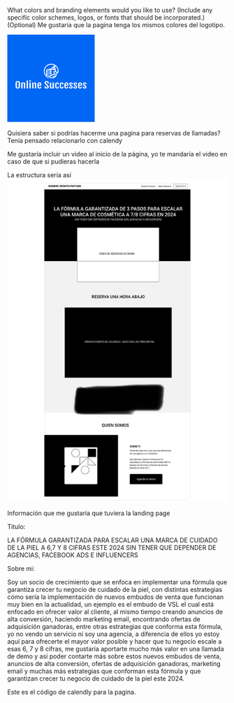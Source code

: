 What colors and branding elements would you like to use?
(Include any specific color schemes, logos, or fonts that should be incorporated.)(Optional)
Me gustaria que la pagina tenga los mismos colores del logotipo.

<img src="18da5e0b8e584cac972a769deeec173f-free.png"/>

Quisiera saber si podrías hacerme una pagina para reservas de llamadas?
Tenía pensado relacionarlo con calendy

Me gustaría incluir un video al inicio de la página, yo te mandaría el video en caso de que si pudieras hacerla

La estructura sería así
<img src="IMG_6430.jpeg"/>

Información que me gustaría que tuviera la landing page

Titulo:

LA FÓRMULA GARANTIZADA PARA ESCALAR UNA MARCA DE CUIDADO DE LA PIEL A 6,7 Y 8 CIFRAS ESTE 2024
SIN TENER QUE DEPENDER DE AGENCIAS, FACEBOOK ADS E INFLUENCERS

Sobre mi:

Soy un socio de crecimiento que se enfoca en implementar una fórmula que garantiza crecer tu negocio de cuidado de la piel, con distintas estrategias cómo sería la implementación de nuevos embudos de venta que funcionan muy bien en la actualidad, un ejemplo es el embudo de VSL el cual está enfocado en ofrecer valor al cliente, al mismo tiempo creando anuncios de alta conversión, haciendo marketing email, encontrando ofertas de adquisición ganadoras, entre otras estrategias que conforma esta fórmula,  yo no vendo un servicio ni soy una agencia, a diferencia de ellos yo estoy aquí para ofrecerte el mayor valor posible y hacer que tu negocio escale a esas 6, 7 y 8 cifras, me gustaría aportarte mucho más valor en una llamada de demo y así poder contarte más sobre estos nuevos embudos de venta, anuncios de alta conversión, ofertas de adquisición ganadoras, marketing email y muchas más estrategias que conforman esta fórmula y que garantizan crecer tu negocio de cuidado de la piel este 2024.

Este es el código de calendly para la pagina.

<div class="calendly-inline-widget" data-url="https://calendly.com/online-successes-mx/30min" style="min-width:320px;height:700px;"></div>
<script type="text/javascript" src="https://assets.calendly.com/assets/external/widget.js" async</script>